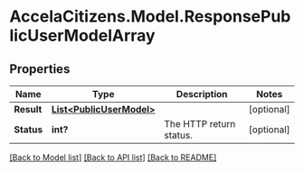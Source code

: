 # AccelaCitizens.Model.ResponsePublicUserModelArray
## Properties

Name | Type | Description | Notes
------------ | ------------- | ------------- | -------------
**Result** | [**List&lt;PublicUserModel&gt;**](PublicUserModel.md) |  | [optional] 
**Status** | **int?** | The HTTP return status. | [optional] 

[[Back to Model list]](../README.md#documentation-for-models) [[Back to API list]](../README.md#documentation-for-api-endpoints) [[Back to README]](../README.md)

